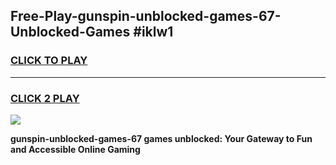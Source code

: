 
## Free-Play-gunspin-unblocked-games-67-Unblocked-Games #iklw1
<h3>
<a href="https://news.freeplayer.one?title=gunspin-unblocked-games-67&ref=8M">CLICK TO PLAY</a></h3>
<hr>

<h3>
<a href="https://news.freeplayer.one?title=gunspin-unblocked-games-67&ref=8M">CLICK 2 PLAY</a>
  
</h3>

<a href="https://news.freeplayer.one?title=gunspin-unblocked-games-67&ref=8M"><img src="https://clearcache.store/games.png"></a>


**gunspin-unblocked-games-67 games unblocked: Your Gateway to Fun and Accessible Online Gaming**
